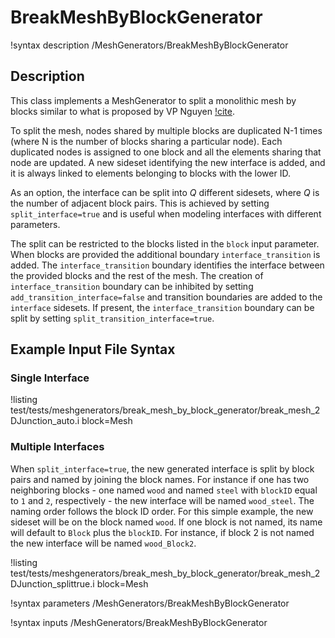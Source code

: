 # BreakMeshByBlockGenerator

!syntax description /MeshGenerators/BreakMeshByBlockGenerator

## Description

This class implements a MeshGenerator to split a monolithic mesh by blocks similar to what is proposed by VP Nguyen [!cite](Nguyen2014).

To split the mesh, nodes shared by multiple blocks are duplicated N-1 times (where N is the number of blocks sharing a particular node). Each duplicated nodes is assigned to one block and all the elements sharing that node are updated. A new sideset identifying the new interface is added, and it is always linked to elements belonging to blocks with the lower ID.

As an option, the interface can be split into $Q$ different sidesets, where $Q$ is the number of adjacent block pairs. This is achieved by setting `split_interface=true` and is useful when modeling interfaces with different parameters.

The split can be restricted to the blocks listed in the `block` input parameter. When blocks are provided the additional boundary `interface_transition` is added. The `interface_transition` boundary identifies the interface between the provided blocks and the rest of the mesh. The creation of `interface_transition` boundary can be inhibited by setting `add_transition_interface=false` and transition boundaries are added to the `interface` sidesets.
If present, the `interface_transition` boundary can be split by setting `split_transition_interface=true`.

## Example Input File Syntax

### Single Interface

!listing test/tests/meshgenerators/break_mesh_by_block_generator/break_mesh_2DJunction_auto.i block=Mesh

### Multiple Interfaces

When `split_interface=true`, the new generated interface is split by block pairs
and named by joining the block names. For instance if one has two neighboring
blocks - one named `wood` and named `steel` with `blockID` equal to `1` and `2`,
respectively - the new interface will be named `wood_steel`. The naming order
follows the block ID order. For this simple example, the new sideset will be on
the block named `wood`. If one block is not named, its name will default to
`Block` plus the `blockID`. For instance, if block 2 is not named the new
interface will be named `wood_Block2`.

!listing test/tests/meshgenerators/break_mesh_by_block_generator/break_mesh_2DJunction_splittrue.i block=Mesh

!syntax parameters /MeshGenerators/BreakMeshByBlockGenerator

!syntax inputs /MeshGenerators/BreakMeshByBlockGenerator
